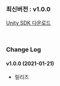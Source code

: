 ### 최신버전 : v1.0.0

[Unity SDK 다운로드](https://xyuditqzezxs1008973.cdn.ntruss.com/GameChatSDK/GameChatPlugin_v1.0.0_20210121.unitypackage)

<br/>

### Change Log

#### v1.0.0 (2021-01-21)

- 릴리즈